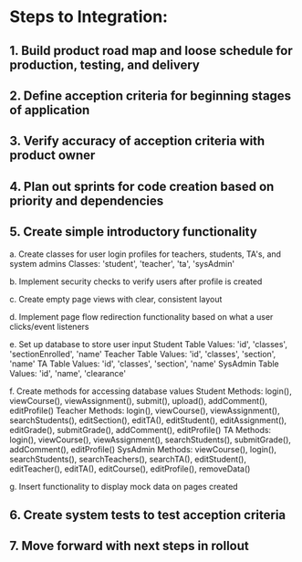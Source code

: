 # Steps to Integration:

## 1. Build product road map and loose schedule for production, testing, and delivery

## 2. Define acception criteria for beginning stages of application

## 3. Verify accuracy of acception criteria with product owner

## 4. Plan out sprints for code creation based on priority and dependencies

## 5. Create simple introductory functionality
a. Create classes for user login profiles for teachers, students, TA's, and system admins
Classes: 'student', 'teacher', 'ta', 'sysAdmin'

b. Implement security checks to verify users after profile is created

c. Create empty page views with clear, consistent layout

d. Implement page flow redirection functionality based on what a user clicks/event listeners

e. Set up database to store user input
Student Table Values: 'id', 'classes', 'sectionEnrolled', 'name'
Teacher Table Values: 'id', 'classes', 'section', 'name'
TA Table Values: 'id', 'classes', 'section', 'name'
SysAdmin Table Values: 'id', 'name', 'clearance'

f. Create methods for accessing database values
Student Methods: login(), viewCourse(), viewAssignment(), submit(), upload(), addComment(), editProfile()
Teacher Methods: login(), viewCourse(), viewAssignment(), searchStudents(), editSection(), editTA(), editStudent(), editAssignment(), editGrade(), submitGrade(), addComment(), editProfile()
TA Methods: login(), viewCourse(), viewAssignment(), searchStudents(), submitGrade(), addComment(), editProfile()
SysAdmin Methods: viewCourse(), login(), searchStudents(), searchTeachers(), searchTA(), editStudent(), editTeacher(), editTA(), editCourse(), editProfile(), removeData()

g. Insert functionality to display mock data on pages created

## 6. Create system tests to test acception criteria

## 7. Move forward with next steps in rollout



